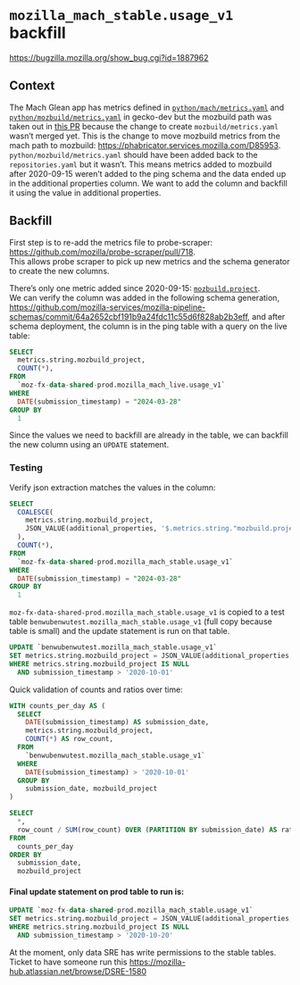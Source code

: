# `mozilla_mach_stable.usage_v1` backfill

https://bugzilla.mozilla.org/show_bug.cgi?id=1887962

## Context

The Mach Glean app has metrics defined in [`python/mach/metrics.yaml`](https://github.com/mozilla/gecko-dev/blob/master/python/mach/metrics.yaml) and [`python/mozbuild/metrics.yaml`](https://github.com/mozilla/gecko-dev/blob/master/python/mozbuild/metrics.yaml) in 
gecko-dev but the mozbuild path was taken out in [this PR](https://phabricator.services.mozilla.com/D85953) because the 
change to create `mozbuild/metrics.yaml` wasn’t merged yet.  This is the change to move mozbuild metrics from the mach path 
to mozbuild: https://phabricator.services.mozilla.com/D85953.  `python/mozbuild/metrics.yaml` should have been added back 
to the `repositories.yaml` but it wasn’t.  This means metrics added to mozbuild after 2020-09-15 weren’t added to the ping 
schema and the data ended up in the additional properties column.  We want to add the column and backfill it using the 
value in additional properties.

## Backfill

First step is to re-add the metrics file to probe-scraper: https://github.com/mozilla/probe-scraper/pull/718.  
This allows probe scraper to pick up new metrics and the schema generator to create the new columns.  

There’s only one metric added since 2020-09-15: [`mozbuild.project`](https://github.com/mozilla/gecko-dev/commit/127255c31f590a5abccc6478485a214fadbe3e27).  
We can verify the column was added in the following schema generation, https://github.com/mozilla-services/mozilla-pipeline-schemas/commit/64a2652cbf191b9a24fdc11c55d6f828ab2b3eff, 
and after schema deployment, the column is in the ping table with a query on the live table:

```sql
SELECT
  metrics.string.mozbuild_project,
  COUNT(*),
FROM
  `moz-fx-data-shared-prod.mozilla_mach_live.usage_v1`
WHERE
  DATE(submission_timestamp) = "2024-03-28"
GROUP BY
  1
```

Since the values we need to backfill are already in the table, we can backfill the new column using an `UPDATE` statement.

### Testing

Verify json extraction matches the values in the column:

```sql
SELECT
  COALESCE(
    metrics.string.mozbuild_project,
    JSON_VALUE(additional_properties, '$.metrics.string."mozbuild.project"')
  ),
  COUNT(*),
FROM
  `moz-fx-data-shared-prod.mozilla_mach_stable.usage_v1`
WHERE
  DATE(submission_timestamp) = "2024-03-28"
GROUP BY
  1
```

`moz-fx-data-shared-prod.mozilla_mach_stable.usage_v1` is copied to a test table `benwubenwutest.mozilla_mach_stable.usage_v1` 
(full copy because table is small) and the update statement is run on that table.

```sql
UPDATE `benwubenwutest.mozilla_mach_stable.usage_v1`
SET metrics.string.mozbuild_project = JSON_VALUE(additional_properties, '$.metrics.string."mozbuild.project"')
WHERE metrics.string.mozbuild_project IS NULL
  AND submission_timestamp > '2020-10-01'
```

Quick validation of counts and ratios over time:

```sql
WITH counts_per_day AS (
  SELECT
    DATE(submission_timestamp) AS submission_date,
    metrics.string.mozbuild_project,
    COUNT(*) AS row_count,
  FROM
    `benwubenwutest.mozilla_mach_stable.usage_v1`
  WHERE
    DATE(submission_timestamp) > '2020-10-01'
  GROUP BY
    submission_date, mozbuild_project
)

SELECT
  *,
  row_count / SUM(row_count) OVER (PARTITION BY submission_date) AS ratio
FROM
  counts_per_day
ORDER BY
  submission_date,
  mozbuild_project
```

#### Final update statement on prod table to run is:

```sql
UPDATE `moz-fx-data-shared-prod.mozilla_mach_stable.usage_v1`
SET metrics.string.mozbuild_project = JSON_VALUE(additional_properties, '$.metrics.string."mozbuild.project"')
WHERE metrics.string.mozbuild_project IS NULL
  AND submission_timestamp > '2020-10-20'
```

At the moment, only data SRE has write permissions to the stable tables.  
Ticket to have someone run this https://mozilla-hub.atlassian.net/browse/DSRE-1580
